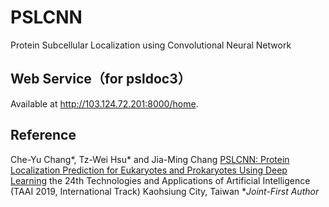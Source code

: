 # PSLCNN
Protein Subcellular Localization using Convolutional Neural Network

## Web Service（for psldoc3）
Available at http://103.124.72.201:8000/home.

## Reference
Che-Yu Chang*, Tz-Wei Hsu* and Jia-Ming Chang  [PSLCNN: Protein Localization Prediction for Eukaryotes and Prokaryotes Using Deep Learning](https://ieeexplore.ieee.org/abstract/document/8959851) the 24th Technologies and Applications of Artificial Intelligence (TAAI 2019, International Track) Kaohsiung City, Taiwan 
**Joint-First Author*

